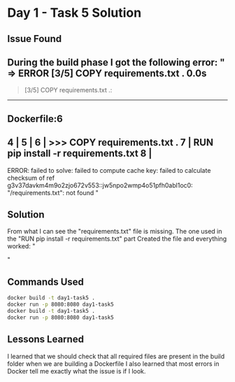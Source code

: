 # Day 1 - Task 5 Solution

## Issue Found
During the build phase I got the following error:
"
 => ERROR [3/5] COPY requirements.txt .                                                                                                                                                                                                             0.0s 
------
 > [3/5] COPY requirements.txt .:
------
Dockerfile:6
--------------------
   4 |
   5 |
   6 | >>> COPY requirements.txt .
   7 |     RUN pip install -r requirements.txt
   8 |
--------------------
ERROR: failed to solve: failed to compute cache key: failed to calculate checksum of ref g3v37davkm4m9o2zjo672v553::jw5npo2wmp4o51pfh0abl1oc0: "/requirements.txt": not found
"

## Solution
From what I can see the "requirements.txt" file is missing. The one used in the "RUN pip install -r requirements.txt" part
Created the file and everything worked:
"

"

## Commands Used
```bash
docker build -t day1-task5 .
docker run -p 8080:8080 day1-task5
docker build -t day1-task5 .
docker run -p 8080:8080 day1-task5
```

## Lessons Learned
I learned that we should check that all required files are present in the build folder when we are building a Dockerfile
I also learned that most errors in Docker tell me exactly what the issue is if I look.